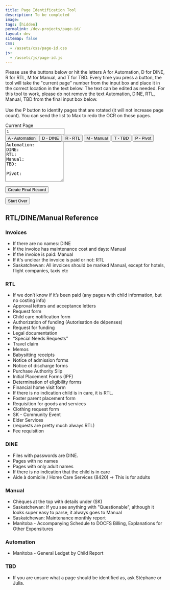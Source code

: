 ```yaml
---
title: Page Identification Tool
description: To be completed
image: 
tags: [hidden]
permalink: /dev-projects/page-id/
layout: dev
sitemap: false
css: 
  - /assets/css/page-id.css
js: 
  - /assets/js/page-id.js
---
```


Please use the buttons below or hit the letters A for Automation, D for DINE, R for RTL, M for Manual, and T for TBD. 
Every time you press a button, the tool will take the "current page" number from the input box and place it in the correct location in the text below.
The text can be edited as needed. For this tool to work, please do not remove the text Automation, DINE, RTL, Manual, TBD from the final input box below.
<br><br>
Use the P button to identify pages that are rotated (it will not increase page count). You can send the list to Max to redo the OCR on those pages.

<div class="input-group mb-3">
<div class="input-group-prepend">
<span class="input-group-text">Current Page</span>
</div>
<input type="number" id="pageNumber" class="form-control" value="1">
</div>



<div class="btn-group mb-3" role="group" aria-label="Page Buttons">
<button type="button" class="btn btn-primary" onclick="addToText('Automation')">A - Automation</button>
<button type="button" class="btn btn-secondary" onclick="addToText('DINE')">D - DINE</button>
<button type="button" class="btn btn-success" onclick="addToText('RTL')">R - RTL</button>
<button type="button" class="btn btn-danger" onclick="addToText('Manual')">M - Manual</button>
<button type="button" class="btn btn-warning" onclick="addToText('TBD')">T - TBD</button>
<button type="button" class="btn btn-info" onclick="addToText('Pivot')">P - Pivot</button>
</div>

<textarea class="form-control" id="finalText" rows="8" oninput="adjustTextArea(this)">Automation: 
DINE: 
RTL: 
Manual: 
TBD: 

Pivot: 
</textarea>

<button class="btn btn-info mt-3" onclick="createFinalRecord()">Create Final Record</button>
<p id="recordDisplay"></p>
<p id="instructionDisplay"></p>
<button class="btn btn-warning mt-2" onclick="startOver()">Start Over</button>


## RTL/DINE/Manual Reference

### Invoices

- If there are no names: DINE
- If the invoice has maintenance cost and days: Manual
- If the invoice is paid: Manual
- If it's unclear the invoice is paid or not: RTL
- Saskatchewan: All invoices should be marked Manual, except for hotels, flight companies, taxis etc

### RTL

- If we don’t know if it’s been paid (any pages with child information, but no costing info)
- Approval letters and acceptance letters
- Request form
- Child care notification form
- Authorization of funding (Autorisation de dépenses)
- Request for funding
- Legal documentation
- “Special Needs Requests”
- Travel claim
- Memos
- Babysitting receipts
- Notice of admission forms
- Notice of discharge forms
- Purchase Authority Slip
- Initial Placement Forms (IPF)
- Determination of eligibility forms
- Financial home visit form
- If there is no indication child is in care, it is RTL.
- Foster parent placement form
- Requisition for goods and services
- Clothing request form
- SK - Community Event
- Elder Services
- (requests are pretty much always RTL)
- Fee requisition

### DINE

- Files with passwords are DINE.
- Pages with no names
- Pages with only adult names
- If there is no indication that the child is in care
- Aide à domicile / Home Care Services (8420) -> This is for adults

### Manual

- Chèques at the top with details under (SK)
- Saskatchewan: If you see anything with "Questionable", although it looks super easy to parse, it always goes to Manual
- Saskatchewan: Maintenance monthly report
- Manitoba - Accompanying Schedule to DOCFS Billing, Explanations for Other Expensitures

### Automation

- Manitoba - General Ledget by Child Report

### TBD

- If you are unsure what a page should be identified as, ask Stéphane or Julia.
